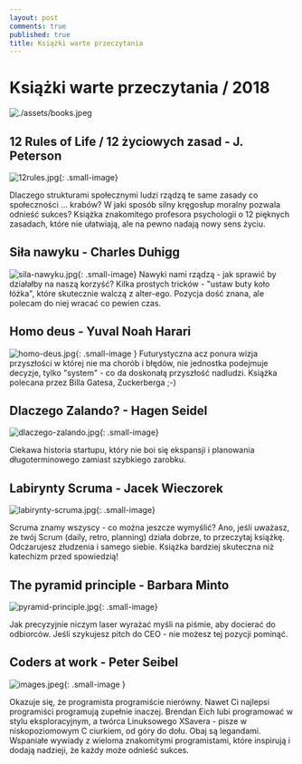 ```yaml
---
layout: post
comments: true
published: true
title: Książki warte przeczytania
---
```



<style type="text/css">
  .small-image {
    max-width: 100px; float: left; margin-left: 0px; margin-right: 20px; margin-bottom: 40px; 
  }
  
</style>
# Książki warte przeczytania / 2018

![./assets/books.jpeg]({{site.baseurl}}/assets/books.jpeg)

## 12 Rules of Life / 12 życiowych zasad -  J. Peterson
![12rules.jpg]({{site.baseurl}}/assets/12rules.jpg){: .small-image}

Dlaczego strukturami społecznymi ludzi rządzą te same zasady co społeczności ... krabów?
W jaki sposób silny kręgosłup moralny pozwala odnieść sukces? 
Książka znakomitego profesora psychologii o 12 pięknych zasadach, które nie ułatwiają, ale na pewno nadają nowy sens życiu.
<div style="clear:both;"></div>


## Siła nawyku - Charles Duhigg

![sila-nawyku.jpg]({{site.baseurl}}/assets/sila-nawyku.jpg){: .small-image}
Nawyki nami rządzą - jak sprawić by działałby na naszą korzyść? 
Kilka prostych tricków - "ustaw buty koło łóżka", które skutecznie walczą z alter-ego.
Pozycja dość znana, ale polecam do niej wracać co pewien czas.

<div style="clear:both;"></div>

## Homo deus - Yuval Noah Harari

![homo-deus.jpg]({{site.baseurl}}/assets/homo-deus.jpg){: .small-image }
Futurystyczna acz ponura wizja przyszłości w której nie ma chorób i błędów, nie jednostka podejmuje decyzje, tylko "system" - co da doskonałą przyszłość nadludzi. Książka polecana przez Billa Gatesa, Zuckerberga ;-)
<div style="clear:both;"></div>


## Dlaczego Zalando? - Hagen Seidel

![dlaczego-zalando.jpg]({{site.baseurl}}/assets/dlaczego-zalando.jpg){: .small-image}

Ciekawa historia startupu, który nie boi się ekspansji i planowania długoterminowego zamiast szybkiego zarobku.
<div style="clear:both;"></div>


## Labirynty Scruma - Jacek Wieczorek

![labirynty-scruma.jpg]({{site.baseurl}}/assets/labirynty-scruma.jpg){: .small-image}

Scruma znamy wszyscy - co można jeszcze wymyślić? Ano, jeśli uważasz, że twój Scrum (daily, retro, planning) działa dobrze, to przeczytaj książkę. Odczarujesz złudzenia i samego siebie. Książka bardziej skuteczna niż katechizm przed spowiedzią!
<div style="clear:both;"></div>


## The pyramid principle - Barbara Minto
![pyramid-principle.jpg]({{site.baseurl}}/assets/pyramid-principle.jpg){: .small-image}

Jak precyzyjnie niczym laser wyrażać myśli na piśmie, aby docierać do odbiorców. Jeśli szykujesz pitch do CEO - nie możesz tej pozycji pominąć.
<div style="clear:both;"></div>


## Coders at work - Peter Seibel

![images.jpeg]({{site.baseurl}}/assets/images.jpeg){: .small-image }

Okazuje się, że programista programiście nierówny. Nawet Ci najlepsi programiści programują zupełnie inaczej. Brendan Eich lubi programować w stylu eksploracyjnym, a twórca Linuksowego XSavera - pisze w niskopoziomowym C ciurkiem, od góry do dołu. Obaj są legandami. Wspaniałe wywiady z wieloma znakomitymi programistami, które inspirują i dodają nadzieji, że każdy może odnieść sukces.
